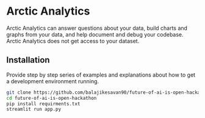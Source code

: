 # Arctic Analytics

Arctic Analytics can answer questions about your data, build charts and graphs from your data, and help document and debug your codebase. Arctic Analytics does not get access to your dataset.


## Installation

Provide step by step series of examples and explanations about how to get a development environment running.

```bash
git clone https://github.com/balajikesavan90/future-of-ai-is-open-hackathon.git
cd future-of-ai-is-open-hackathon
pip install requirments.txt
streamlit run app.py
